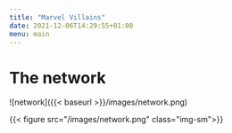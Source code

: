 ```yaml
---
title: "Marvel Villains"
date: 2021-12-06T14:29:55+01:00
menu: main
---
```


# The network

![network]({{< baseurl >}}/images/network.png)



{{< figure src="/images/network.png" class="img-sm">}}



